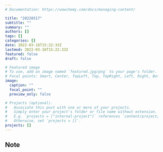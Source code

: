 ```yaml
---
# Documentation: https://wowchemy.com/docs/managing-content/

title: "20220317"
subtitle: ""
summary: ""
authors: []
tags: []
categories: []
date: 2022-03-16T15:22:33Z
lastmod: 2022-03-16T15:22:33Z
featured: false
draft: false

# Featured image
# To use, add an image named `featured.jpg/png` to your page's folder.
# Focal points: Smart, Center, TopLeft, Top, TopRight, Left, Right, BottomLeft, Bottom, BottomRight.
image:
  caption: ""
  focal_point: ""
  preview_only: false

# Projects (optional).
#   Associate this post with one or more of your projects.
#   Simply enter your project's folder or file name without extension.
#   E.g. `projects = ["internal-project"]` references `content/project/deep-learning/index.md`.
#   Otherwise, set `projects = []`.
projects: []
---
```


## Note

